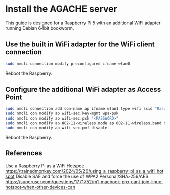 # Install the AGACHE server

This guide is designed for a Raspberry Pi 5 with an additional WiFi adapter running Debian 64bit bookworm.

## Use the built in WiFi adapter for the WiFi client connection

```bash
sudo nmcli connection modify preconfigured ifname wlan0
```

Reboot the Raspberry.

## Configure the additional WiFi adapter as Access Point

```bash
sudo nmcli connection add con-name ap ifname wlan1 type wifi ssid "Raspberry Pi AP 01"
sudo nmcli con modify ap wifi-sec.key-mgmt wpa-psk
sudo nmcli con modify ap wifi-sec.psk "<PASSWORD>"
sudo nmcli con modify ap 802-11-wireless.mode ap 802-11-wireless.band bg ipv4.method shared
sudo nmcli con modify ap wifi-sec.pmf disable
```

Reboot the Raspberry.

## References

Use a Raspberry Pi as a WiFi Hotspot: https://trainedmonkey.com/2024/05/20/using_a_raspberry_pi_as_a_wifi_hotspot
Disable SAE and force the use of WPA2 Personal/SHA-256/AES: https://superuser.com/questions/1771752/m1-macbook-pro-cant-join-linux-hotspot-when-other-devices-can
